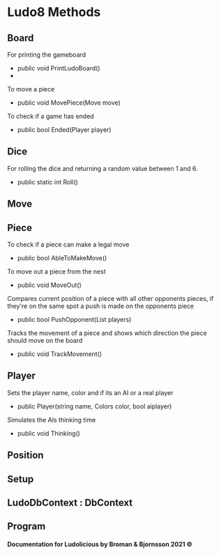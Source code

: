 # Ludo8 Methods

## Board
For printing the gameboard

* public void PrintLudoBoard()
* 
To move a piece

* public void MovePiece(Move move)

To check if a game has ended 

* public bool Ended(Player player)

## Dice
For rolling the dice and returning a random value between 1 and 6.

* public static int Roll() 

## Move

## Piece
To check if a piece can make a legal move

* public bool AbleToMakeMove()

To move out a piece from the nest

* public void MoveOut()

Compares current position of a piece with all other opponents pieces, if they're on the same spot a push is made on the opponents piece 

* public bool PushOpponent(List<Player> players)

 Tracks the movement of a piece and shows which direction the piece should move on the board

* public void TrackMovement()

## Player
Sets the player name, color and if its an AI or a real player 

* public Player(string name, Colors color, bool aiplayer)

Simulates the AIs thinking time

* public void Thinking()

## Position

## Setup

## LudoDbContext : DbContext

## Program


#### Documentation for Ludolicious by Broman & Bjornsson 2021 ©
